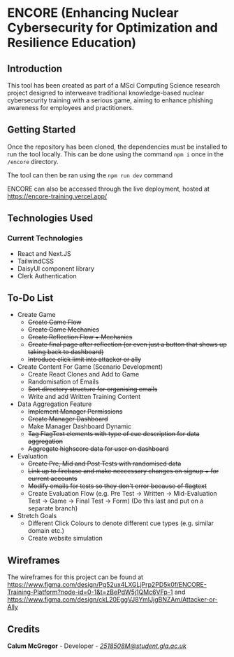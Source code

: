 # ENCORE (Enhancing Nuclear Cybersecurity for Optimization and Resilience Education)

## Introduction

This tool has been created as part of a MSci Computing Science research project designed to interweave traditional knowledge-based nuclear cybersecurity training with a serious game, aiming to enhance phishing awareness for employees and practitioners.

## Getting Started

Once the repository has been cloned, the dependencies must be installed to run the tool locally. This can be done using the command `npm i` once in the `/encore` directory.

The tool can then be ran using the `npm run dev` command

ENCORE can also be accessed through the live deployment, hosted at https://encore-training.vercel.app/

## Technologies Used

### Current Technologies

- React and Next.JS
- TailwindCSS
- DaisyUI component library
- Clerk Authentication

## To-Do List

- Create Game
  - ~~Create Game Flow~~
  - ~~Create Game Mechanics~~
  - ~~Create Reflection Flow + Mechanics~~
  - ~~Create final page after reflection (or even just a button that shows up taking back to dashboard)~~
  - ~~Introduce click limit into attacker or ally~~
- Create Content For Game (Scenario Development)
  - Create React Clones and Add to Game
  - Randomisation of Emails
  - ~~Sort directory structure for organising emails~~
  - Write and add Written Training Content
- Data Aggregation Feature
  - ~~Implement Manager Permissions~~
  - ~~Create Manager Dashboard~~
  - Make Manager Dashboard Dynamic
  - ~~Tag FlagText elements with type of cue description for data aggregation~~
  - ~~Aggregate highscore data for user on dashboard~~
- Evaluation
  - ~~Create Pre, Mid and Post Tests with randomised data~~
  - ~~Link up to firebase and make neccessary changes on signup + for current accounts~~
  - ~~Modify emails for tests so they don't error because of flagtext~~
  - Create Evaluation Flow (e.g. Pre Test -> Written -> Mid-Evaluation Test -> Game -> Final Test -> Form) (Do this last and put on a separate branch)
- Stretch Goals
  - Different Click Colours to denote different cue types (e.g. similar domain etc.)
  - Create website simulation

## Wireframes

The wireframes for this project can be found at https://www.figma.com/design/Pg52ux4LXGLjPrp2PD5k0f/ENCORE-Training-Platform?node-id=0-1&t=zBePdW5j1QMc6VFp-1 and https://www.figma.com/design/ckL20EggVJ8YmIJjgBNZAm/Attacker-or-Ally

## Credits

**Calum McGregor** - Developer - *2518508M@student.gla.ac.uk*

